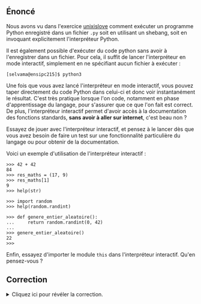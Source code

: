 ## Énoncé

Nous avons vu dans l'exercice [unixislove](../01-unixislove) comment exécuter un programme Python enregistré dans un fichier `.py` soit en utilisant un shebang, soit en invoquant explicitement l'interpréteur Python.

Il est également possible d'exécuter du code python sans avoir à l'enregistrer dans un fichier.
Pour cela, il suffit de lancer l'interpréteur en mode interactif, simplement en ne spécifiant aucun fichier à exécuter :

```console
[selvama@ensipc215]$ python3
```

Une fois que vous avez lancé l'interpréteur en mode interactif, vous pouvez taper directement du code Python dans celui-ci et donc voir instantanément le résultat.
C'est très pratique lorsque l'on code, notamment en phase d'apprentissage du langage, pour s'assurer que ce que l'on fait est correct.
De plus, l'interpréteur interactif permet d'avoir accès à la documentation des fonctions standards, **sans avoir à aller sur internet**, c'est beau non ?

Essayez de jouer avec l'interpréteur interactif, et pensez à le lancer dès que vous avez besoin de faire un test sur une fonctionnalité particulière du langage ou pour obtenir de la documentation.

Voici un exemple d'utilisation de l'interpréteur interactif :

```console
>>> 42 + 42
84
>>> res_maths = (17, 9)
>>> res_maths[1]
9
>>> help(str)

>>> import random
>>> help(random.randint)

>>> def genere_entier_aleatoire():
...     return random.randint(0, 42)
...
>>> genere_entier_aleatoire()
22
>>>
```

Enfin, essayez d'importer le module `this` dans l'interpréteur interactif. Qu'en pensez-vous ?

## Correction
<details markdown="1">
<summary>Cliquez ici pour révéler la correction.</summary>
```raw
>>> import this
The Zen of Python, by Tim Peters

Beautiful is better than ugly.
Explicit is better than implicit.
Simple is better than complex.
Complex is better than complicated.
Flat is better than nested.
Sparse is better than dense.
Readability counts.
Special cases aren't special enough to break the rules.
Although practicality beats purity.
Errors should never pass silently.
Unless explicitly silenced.
In the face of ambiguity, refuse the temptation to guess.
There should be one-- and preferably only one --obvious way to do it.
Although that way may not be obvious at first unless you're Dutch.
Now is better than never.
Although never is often better than *right* now.
If the implementation is hard to explain, it's a bad idea.
If the implementation is easy to explain, it may be a good idea.
Namespaces are one honking great idea -- let's do more of those!
>>>
```
</details>
